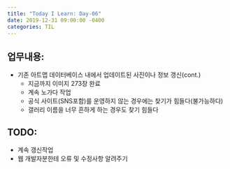 ```yaml
---
title: "Today I Learn: Day-06"
date: 2019-12-31 09:00:00 -0400
categories: TIL
---
```

**업무내용:**
---
+ 기존 아트맵 데이터베이스 내에서 업데이트된 사진이나 정보 갱신(cont.)
  + 지금까지 이미지 273장 완료
  + 계속 노가다 작업
  + 공식 사이트(SNS포함)를 운영하지 않는 경우에는 찾기가 힘들다(불가능하다)
  + 갤러리 이름을 너무 흔하게 하는 경우도 찾기 힘들다

**TODO:**
---
+ 계속 갱신작업
+ 웹 개발자분한테 오류 및 수정사항 알려주기